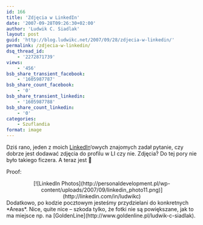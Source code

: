 ```yaml
---
id: 166
title: 'Zdjęcia w LinkedIn'
date: '2007-09-28T09:26:30+02:00'
author: 'Ludwik C. Siadlak'
layout: post
guid: 'http://blog.ludwikc.net/2007/09/28/zdjecia-w-linkedin/'
permalink: /zdjecia-w-linkedin/
dsq_thread_id:
    - '2272871739'
views:
    - '456'
bsb_share_transient_facebook:
    - '1605987787'
bsb_share_count_facebook:
    - '0'
bsb_share_transient_linkedin:
    - '1605987788'
bsb_share_count_linkedin:
    - '0'
categories:
    - Szuflandia
format: image
---
```


Dziś rano, jeden z moich [LinkedIn](http://linkedin.com/in/ludwikc)‘owych znajomych zadał pytanie, czy dobrze jest dodawać zdjęcia do profilu w LI czy nie. Zdjęcia? Do tej pory nie było takiego ficzera. A teraz jest 🙂

Proof:

<div style="text-align:center">[![LinkedIn Photos](http://personaldevelopment.pl/wp-content/uploads/2007/09/linkedin_photo11.png)](http://linkedin.com/in/ludwikc)</div>Dodatkowo, po kodzie pocztowym jesteśmy przydzielani do konkretnych *Areas*. Nice, quite nice – szkoda tylko, że fotki nie są powiększane, jak to ma miejsce np. na [GoldenLine](http://www.goldenline.pl/ludwik-c-siadlak).